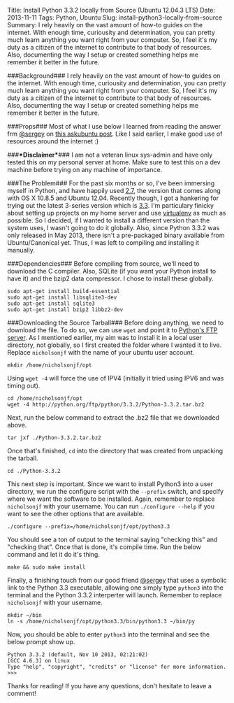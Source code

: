 Title: Install Python 3.3.2 locally from Source (Ubuntu 12.04.3 LTS)
Date: 2013-11-11
Tags: Python, Ubuntu
Slug: install-python3-locally-from-source
Summary: I rely heavily on the vast amount of how-to guides on the internet. With enough time, curiousity and determination, you can pretty much learn anything you want right from your computer. So, I feel it's my duty as a citizen of the internet to contribute to that body of resources. Also, documenting the way I setup or created something helps me remember it better in the future. 


###Background###
I rely heavily on the vast amount of how-to guides on the internet. With enough time, curiousity and determination, you can pretty much learn anything you want right from your computer. So, I feel it's my duty as a citizen of the internet to contribute to that body of resources. Also, documenting the way I setup or created something helps me remember it better in the future. 

###Props###
Most of what I use below I learned from reading the answer frm [@sergey][6] on [this askubuntu post][4]. Like I said earlier, I make good use of resources around the internet :)

###**\*Disclaimer\***###
I am not a veteran linux sys-admin and have only tested this on my personal server at home. Make sure to test this on a dev machine before trying on any machine of importance.

###The Problem###
For the past six months or so, I've been immersing myself in Python, and have happily used [2.7][1], the version that comes along with OS X 10.8.5 and Ubuntu 12.04. Recently though, I got a hankering for trying out the latest 3-series version which is [3.3][2]. I'm particulary finicky about setting up projects on my home server and use [virtualenv][3] as much as possible. So I decided, if I wanted to install a different version than the system uses, I wasn't going to do it globally. Also, since Python 3.3.2 was only released in May 2013, there isn't a pre-packaged binary available from Ubuntu/Canonical yet. Thus, I was left to compiling and installing it manually.    

###Dependencies###
Before compiling from source, we'll need to download the C compiler. Also, SQLite (if you want your Python install to have it) and the bzip2 data compressor. I chose to install these globally.

```
sudo apt-get install build-essential
sudo apt-get install libsqlite3-dev
sudo apt-get install sqlite3 
sudo apt-get install bzip2 libbz2-dev
```

###Downloading the Source Tarball###
Before doing anything, we need to download the file. To do so, we can use `wget` and point it to [Python's FTP server][5]. As I mentioned earlier, my aim was to install it in a local user directory, not globally, so I first created the folder where I wanted it to live. Replace `nicholsonjf` with the name of your ubuntu user account.

```
mkdir /home/nicholsonjf/opt
```

Using `wget -4` will force the use of IPV4 (initially it tried using IPV6 and was timing out).

```
cd /home/nicholsonjf/opt
wget -4 http://python.org/ftp/python/3.3.2/Python-3.3.2.tar.bz2
``` 

Next, run the below command to extract the .bz2 file that we downloaded above.

```
tar jxf ./Python-3.3.2.tar.bz2
```

Once that's finished, `cd` into the directory that was created from unpacking the tarball.

```
cd ./Python-3.3.2
```

This next step is important. Since we want to install Python3 into a user directory, we run the configure script with the `--prefix` switch, and specify where we want the software to be installed. Again, remember to replace `nicholsonjf` with your username. You can run `./configure --help` if you want to see the other options that are available.

```
./configure --prefix=/home/nicholsonjf/opt/python3.3
```

You should see a ton of output to the terminal saying "checking this" and "checking that". Once that is done, it's compile time. Run the below command and let it do it's thing.

```
make && sudo make install
```

Finally, a finishing touch from our good friend [@sergey][6] that uses a symbolic link to the Python 3.3 executable, allowing one simply type `python3` into the terminal and the Python 3.3.2 interperter will launch. Remember to replace `nicholsonjf` with your username.

```
mkdir ~/bin
ln -s /home/nicholsonjf/opt/python3.3/bin/python3.3 ~/bin/py
```

Now, you should be able to enter `python3` into the terminal and see the below prompt show up.

```
Python 3.3.2 (default, Nov 10 2013, 02:21:02) 
[GCC 4.6.3] on linux
Type "help", "copyright", "credits" or "license" for more information.
>>> 
```

Thanks for reading! If you have any questions, don't hesitate to leave a comment!


[1]: http://docs.python.org/2/ 
[2]: http://docs.python.org/3.3/ 
[3]: http://www.virtualenv.org/en/latest/
[4]: http://askubuntu.com/questions/244544/how-to-install-python-3-3
[5]: http://www.python.org/ftp/python/
[6]: http://askubuntu.com/users/14564/sergey 
